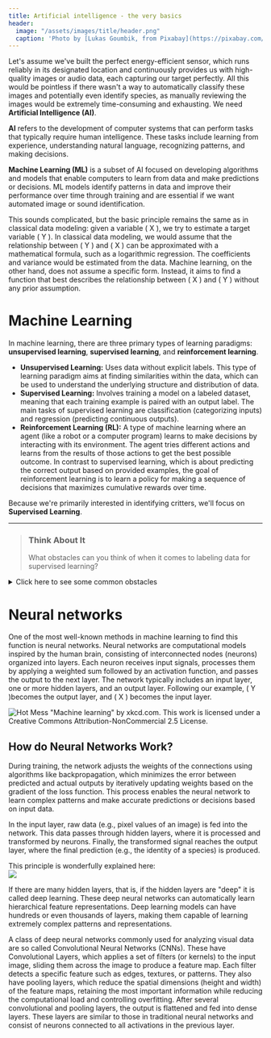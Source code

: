 ```yaml
---
title: Artificial intelligence - the very basics
header:
  image: "/assets/images/title/header.png"
  caption: 'Photo by [Lukas Goumbik, from Pixabay](https://pixabay.com/de/users/goumbik-3752482/?utm_source=link-attribution&utm_medium=referral&utm_campaign=image&utm_content=2055522){:target="_blank"}'
---
```


<!--more--> 

Let's assume we've built the perfect energy-efficient sensor, which runs reliably in its designated location and continuously provides us with high-quality images or audio data, each capturing our target perfectly. All this would be pointless if there wasn't a way to automatically classify these images and potentially even identify species, as manually reviewing the images would be extremely time-consuming and exhausting. We need **Artificial Intelligence (AI)**.

**AI** refers to the development of computer systems that can perform tasks that typically require human intelligence. These tasks include learning from experience, understanding natural language, recognizing patterns, and making decisions.

**Machine Learning (ML)** is a subset of AI focused on developing algorithms and models that enable computers to learn from data and make predictions or decisions. ML models identify patterns in data and improve their performance over time through training and are essential if we want automated image or sound identification.

This sounds complicated, but the basic principle remains the same as in classical data modeling: given a variable \( X \), we try to estimate a target variable \( Y \). In classical data modeling, we would assume that the relationship between \( Y \) and \( X \) can be approximated with a mathematical formula, such as a logarithmic regression. The coefficients and variance would be estimated from the data. Machine learning, on the other hand, does not assume a specific form. Instead, it aims to find a function that best describes the relationship between \( X \) and \( Y \) without any prior assumption.

# Machine Learning

In machine learning, there are three primary types of learning paradigms: **unsupervised learning**, **supervised learning**, and **reinforcement learning**.

- **Unsupervised Learning:** Uses data without explicit labels. This type of learning paradigm aims at finding similarities within the data, which can be used to understand the underlying structure and distribution of data.
- **Supervised Learning:** Involves training a model on a labeled dataset, meaning that each training example is paired with an output label. The main tasks of supervised learning are classification (categorizing inputs) and regression (predicting continuous outputs).
- **Reinforcement Learning (RL):** A type of machine learning where an agent (like a robot or a computer program) learns to make decisions by interacting with its environment. The agent tries different actions and learns from the results of those actions to get the best possible outcome. In contrast to supervised learning, which is about predicting the correct output based on provided examples, the goal of reinforcement learning is to learn a policy for making a sequence of decisions that maximizes cumulative rewards over time.

Because we're primarily interested in identifying critters, we'll focus on **Supervised Learning**.

---

> ### Think About It
> What obstacles can you think of when it comes to labeling data for supervised learning?

<details>
  <summary>Click here to see some common obstacles</summary>
  
  - **Time-Consuming:** Manually labeling large datasets can be very!! time-consuming.  
  - **Costly:** Hiring experts to label data, especially for specialized tasks, can be expensive - if they can be found at all.  
  - **Human Error:** Labels can be inconsistent due to human error or subjective judgment.  
  - **Ambiguity:** Some data points may be difficult to label clearly, leading to ambiguous or incorrect labels.  
  - **Imbalance:** In some cases, there might be an imbalance in the labeled data (e.g., more labels for common critters, nearly none for rare ones), which can affect model performance.

</details>



# Neural networks
One of the most well-known methods in machine learning to find this function is neural networks. Neural networks are computational models inspired by the human brain, consisting of interconnected nodes (neurons) organized into layers. Each neuron receives input signals, processes them by applying a weighted sum followed by an activation function, and passes the output to the next layer. The network typically includes an input layer, one or more hidden layers, and an output layer. Following our example, \( Y \)becomes the output layer, and \( X \) becomes the input layer.

![Hot Mess](https://imgs.xkcd.com/comics/machine_learning.png)
"Machine learning" by xkcd.com. This work is licensed under a Creative Commons Attribution-NonCommercial 2.5 License. 

## How do Neural Networks Work?
During training, the network adjusts the weights of the connections using algorithms like backpropagation, which minimizes the error between predicted and actual outputs by iteratively updating weights based on the gradient of the loss function. This process enables the neural network to learn complex patterns and make accurate predictions or decisions based on input data.

In the input layer, raw data (e.g., pixel values of an image) is fed into the network. This data passes through hidden layers, where it is processed and transformed by neurons. Finally, the transformed signal reaches the output layer, where the final prediction (e.g., the identity of a species) is produced.

This principle is wonderfully explained here:<br/>
[![](https://img.youtube.com/vi/aircAruvnKk/0.jpg)](https://youtu.be/aircAruvnKk?si=HOIBl_Ux_gAv--9E "Neural networks by 3Blue1Brown")


If there are many hidden layers, that is, if the hidden layers are "deep"  it is called deep learning. These deep neural networks can automatically learn hierarchical feature representations. Deep learning models can have hundreds or even thousands of layers, making them capable of learning extremely complex patterns and representations. 

A class of deep neural networks commonly used for analyzing visual data are so called Convolutional Neural Networks (CNNs). These have Convolutional Layers, which applies a set of filters (or kernels) to the input image, sliding them across the image to produce a feature map. Each filter detects a specific feature such as edges, textures, or patterns. They also have pooling layers, which reduce the spatial dimensions (height and width) of the feature maps, retaining the most important information while reducing the computational load and controlling overfitting. After several convolutional and pooling layers, the output is flattened and fed into dense layers. These layers are similar to those in traditional neural networks and consist of neurons connected to all activations in the previous layer.

<!--
https://saturncloud.io/blog/a-comprehensive-guide-to-convolutional-neural-networks-the-eli5-way/
http://neuralnetworksanddeeplearning.com/chap3.html
# TUNING with hyperparameters
backpropagation video
cito package parameters
# Bias- Variance- Trade-off
https://playground.tensorflow.org/#activation=tanh&batchSize=11&dataset=xor&regDataset=reg-plane&learningRate=0.03&regularizationRate=0&noise=5&networkShape=4,2&seed=0.96509&showTestData=false&discretize=false&percTrainData=20&x=true&y=true&xTimesY=true&xSquared=true&ySquared=true&cosX=false&sinX=true&cosY=false&sinY=true&collectStats=false&problem=classification&initZero=false&hideText=false
-->